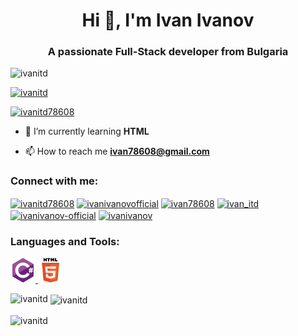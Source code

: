 <h1 align="center">Hi 👋, I'm Ivan Ivanov</h1>
<h3 align="center">A passionate Full-Stack developer from Bulgaria</h3>

<p align="left"> <img src="https://komarev.com/ghpvc/?username=ivanitd&label=Profile%20views&color=0e75b6&style=flat" alt="ivanitd" /> </p>

<p align="left"> <a href="https://github.com/ryo-ma/github-profile-trophy"><img src="https://github-profile-trophy.vercel.app/?username=ivanitd" alt="ivanitd" /></a> </p>

<p align="left"> <a href="https://twitter.com/ivanitd78608" target="blank"><img src="https://img.shields.io/twitter/follow/ivanitd78608?logo=twitter&style=for-the-badge" alt="ivanitd78608" /></a> </p>

- 🌱 I’m currently learning **HTML**

- 📫 How to reach me **ivan78608@gmail.com**

<h3 align="left">Connect with me:</h3>
<p align="left">
<a href="https://twitter.com/ivanitd78608" target="blank"><img align="center" src="https://raw.githubusercontent.com/rahuldkjain/github-profile-readme-generator/master/src/images/icons/Social/twitter.svg" alt="ivanitd78608" height="30" width="40" /></a>
<a href="https://linkedin.com/in/ivanivanovofficial" target="blank"><img align="center" src="https://raw.githubusercontent.com/rahuldkjain/github-profile-readme-generator/master/src/images/icons/Social/linked-in-alt.svg" alt="ivanivanovofficial" height="30" width="40" /></a>
<a href="https://fb.com/ivan78608" target="blank"><img align="center" src="https://raw.githubusercontent.com/rahuldkjain/github-profile-readme-generator/master/src/images/icons/Social/facebook.svg" alt="ivan78608" height="30" width="40" /></a>
<a href="https://instagram.com/ivan_itd" target="blank"><img align="center" src="https://raw.githubusercontent.com/rahuldkjain/github-profile-readme-generator/master/src/images/icons/Social/instagram.svg" alt="ivan_itd" height="30" width="40" /></a>
<a href="https://www.youtube.com/c/ivanivanov-official" target="blank"><img align="center" src="https://raw.githubusercontent.com/rahuldkjain/github-profile-readme-generator/master/src/images/icons/Social/youtube.svg" alt="ivanivanov-official" height="30" width="40" /></a>
<a href="https://discord.gg/ivanivanov" target="blank"><img align="center" src="https://raw.githubusercontent.com/rahuldkjain/github-profile-readme-generator/master/src/images/icons/Social/discord.svg" alt="ivanivanov" height="30" width="40" /></a>
</p>

<h3 align="left">Languages and Tools:</h3>
<p align="left"> <a href="https://www.w3schools.com/cs/" target="_blank" rel="noreferrer"> <img src="https://raw.githubusercontent.com/devicons/devicon/master/icons/csharp/csharp-original.svg" alt="csharp" width="40" height="40"/> </a> <a href="https://www.w3.org/html/" target="_blank" rel="noreferrer"> <img src="https://raw.githubusercontent.com/devicons/devicon/master/icons/html5/html5-original-wordmark.svg" alt="html5" width="40" height="40"/> </a> </p>

<p><img align="left" src="https://github-readme-stats.vercel.app/api/top-langs?username=ivanitd&show_icons=true&locale=en&layout=compact" alt="ivanitd" /></p>

<p>&nbsp;<img align="center" src="https://github-readme-stats.vercel.app/api?username=ivanitd&show_icons=true&locale=en" alt="ivanitd" /></p>

<p><img align="center" src="https://github-readme-streak-stats.herokuapp.com/?user=ivanitd&" alt="ivanitd" /></p>
